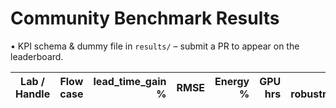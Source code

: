 # Community Benchmark Results

• KPI schema & dummy file in `results/` – submit a PR to appear on the leaderboard.

| Lab / Handle | Flow case | lead_time_gain % | RMSE | Energy % | GPU hrs | Re-robustness |
|--------------|-----------|-----------------:|------:|---------:|--------:|--------------:|
<!-- add rows via PR -->
